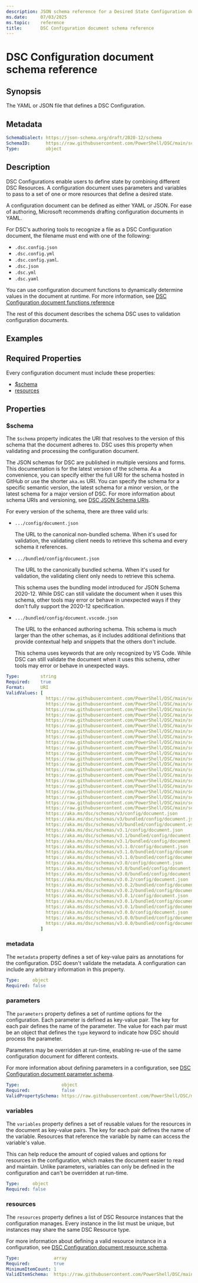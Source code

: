 ```yaml
---
description: JSON schema reference for a Desired State Configuration document.
ms.date:     07/03/2025
ms.topic:    reference
title:       DSC Configuration document schema reference
---
```


# DSC Configuration document schema reference

## Synopsis

The YAML or JSON file that defines a DSC Configuration.

## Metadata

```yaml
SchemaDialect: https://json-schema.org/draft/2020-12/schema
SchemaID:      https://raw.githubusercontent.com/PowerShell/DSC/main/schemas/v3.1.0/config/document.json
Type:          object
```

## Description

DSC Configurations enable users to define state by combining different DSC Resources. A
configuration document uses parameters and variables to pass to a set of one or more resources that
define a desired state.

A configuration document can be defined as either YAML or JSON. For ease of authoring, Microsoft
recommends drafting configuration documents in YAML.

For DSC's authoring tools to recognize a file as a DSC Configuration document, the filename must
end with one of the following:

- `.dsc.config.json`
- `.dsc.config.yml`
- `.dsc.config.yaml`.
- `.dsc.json`
- `.dsc.yml`
- `.dsc.yaml`

You can use configuration document functions to dynamically determine values in the document at
runtime. For more information, see [DSC Configuration document functions reference][01]

<!-- For more information, see [DSC Configurations overview][01]. -->

The rest of this document describes the schema DSC uses to validation configuration documents.

## Examples

<!-- To-Do -->

## Required Properties

Every configuration document must include these properties:

- [$schema](#schema)
- [resources](#resources)

## Properties

### $schema

The `$schema` property indicates the URI that resolves to the version of this schema that the
document adheres to. DSC uses this property when validating and processing the configuration
document.

The JSON schemas for DSC are published in multiple versions and forms. This documentation is for
the latest version of the schema. As a convenience, you can specify either the full URI for the
schema hosted in GitHub or use the shorter `aka.ms` URI. You can specify the schema for a specific
semantic version, the latest schema for a minor version, or the latest schema for a major version
of DSC. For more information about schema URIs and versioning, see
[DSC JSON Schema URIs](../schema-uris.md).

For every version of the schema, there are three valid urls:

- `.../config/document.json`

  The URL to the canonical non-bundled schema. When it's used for validation, the validating client
  needs to retrieve this schema and every schema it references.

- `.../bundled/config/document.json`

  The URL to the canonically bundled schema. When it's used for validation, the validating client
  only needs to retrieve this schema.

  This schema uses the bundling model introduced for JSON Schema 2020-12. While DSC can still
  validate the document when it uses this schema, other tools may error or behave in unexpected
  ways if they don't fully support the 2020-12 specification.

- `.../bundled/config/document.vscode.json`

  The URL to the enhanced authoring schema. This schema is much larger than the other schemas, as
  it includes additional definitions that provide contextual help and snippets that the others
  don't include.

  This schema uses keywords that are only recognized by VS Code. While DSC can still validate the
  document when it uses this schema, other tools may error or behave in unexpected ways.

```yaml
Type:        string
Required:    true
Format:      URI
ValidValues: [
               https://raw.githubusercontent.com/PowerShell/DSC/main/schemas/v3/config/document.json
               https://raw.githubusercontent.com/PowerShell/DSC/main/schemas/v3/bundled/config/document.json
               https://raw.githubusercontent.com/PowerShell/DSC/main/schemas/v3/bundled/config/document.vscode.json
               https://raw.githubusercontent.com/PowerShell/DSC/main/schemas/v3.1/config/document.json
               https://raw.githubusercontent.com/PowerShell/DSC/main/schemas/v3.1/bundled/config/document.json
               https://raw.githubusercontent.com/PowerShell/DSC/main/schemas/v3.1/bundled/config/document.vscode.json
               https://raw.githubusercontent.com/PowerShell/DSC/main/schemas/v3.1.0/config/document.json
               https://raw.githubusercontent.com/PowerShell/DSC/main/schemas/v3.1.0/bundled/config/document.json
               https://raw.githubusercontent.com/PowerShell/DSC/main/schemas/v3.1.0/bundled/config/document.vscode.json
               https://raw.githubusercontent.com/PowerShell/DSC/main/schemas/v3.0/config/document.json
               https://raw.githubusercontent.com/PowerShell/DSC/main/schemas/v3.0/bundled/config/document.json
               https://raw.githubusercontent.com/PowerShell/DSC/main/schemas/v3.0/bundled/config/document.vscode.json
               https://raw.githubusercontent.com/PowerShell/DSC/main/schemas/v3.0.2/config/document.json
               https://raw.githubusercontent.com/PowerShell/DSC/main/schemas/v3.0.2/bundled/config/document.json
               https://raw.githubusercontent.com/PowerShell/DSC/main/schemas/v3.0.2/bundled/config/document.vscode.json
               https://raw.githubusercontent.com/PowerShell/DSC/main/schemas/v3.0.1/config/document.json
               https://raw.githubusercontent.com/PowerShell/DSC/main/schemas/v3.0.1/bundled/config/document.json
               https://raw.githubusercontent.com/PowerShell/DSC/main/schemas/v3.0.1/bundled/config/document.vscode.json
               https://raw.githubusercontent.com/PowerShell/DSC/main/schemas/v3.0.0/config/document.json
               https://raw.githubusercontent.com/PowerShell/DSC/main/schemas/v3.0.0/bundled/config/document.json
               https://raw.githubusercontent.com/PowerShell/DSC/main/schemas/v3.0.0/bundled/config/document.vscode.json
               https://aka.ms/dsc/schemas/v3/config/document.json
               https://aka.ms/dsc/schemas/v3/bundled/config/document.json
               https://aka.ms/dsc/schemas/v3/bundled/config/document.vscode.json
               https://aka.ms/dsc/schemas/v3.1/config/document.json
               https://aka.ms/dsc/schemas/v3.1/bundled/config/document.json
               https://aka.ms/dsc/schemas/v3.1/bundled/config/document.vscode.json
               https://aka.ms/dsc/schemas/v3.1.0/config/document.json
               https://aka.ms/dsc/schemas/v3.1.0/bundled/config/document.json
               https://aka.ms/dsc/schemas/v3.1.0/bundled/config/document.vscode.json
               https://aka.ms/dsc/schemas/v3.0/config/document.json
               https://aka.ms/dsc/schemas/v3.0/bundled/config/document.json
               https://aka.ms/dsc/schemas/v3.0/bundled/config/document.vscode.json
               https://aka.ms/dsc/schemas/v3.0.2/config/document.json
               https://aka.ms/dsc/schemas/v3.0.2/bundled/config/document.json
               https://aka.ms/dsc/schemas/v3.0.2/bundled/config/document.vscode.json
               https://aka.ms/dsc/schemas/v3.0.1/config/document.json
               https://aka.ms/dsc/schemas/v3.0.1/bundled/config/document.json
               https://aka.ms/dsc/schemas/v3.0.1/bundled/config/document.vscode.json
               https://aka.ms/dsc/schemas/v3.0.0/config/document.json
               https://aka.ms/dsc/schemas/v3.0.0/bundled/config/document.json
               https://aka.ms/dsc/schemas/v3.0.0/bundled/config/document.vscode.json
             ]
```

### metadata

The `metadata` property defines a set of key-value pairs as annotations for the configuration. DSC
doesn't validate the metadata. A configuration can include any arbitrary information in this
property.

```yaml
Type:     object
Required: false
```

### parameters

The `parameters` property defines a set of runtime options for the configuration. Each parameter is
defined as key-value pair. The key for each pair defines the name of the parameter. The value for
each pair must be an object that defines the `type` keyword to indicate how DSC should process the
parameter.

Parameters may be overridden at run-time, enabling re-use of the same configuration document for
different contexts.

For more information about defining parameters in a configuration, see
[DSC Configuration document parameter schema][02].

<!-- For more information about using parameters in a configuration, see
[DSC Configuration parameters][03] -->

```yaml
Type:                object
Required:            false
ValidPropertySchema: https://raw.githubusercontent.com/PowerShell/DSC/main/schemas/v3.0.0/config/document.parameter.json
```

### variables

The `variables` property defines a set of reusable values for the resources in the document as
key-value pairs. The key for each pair defines the name of the variable. Resources that reference
the variable by name can access the variable's value.

This can help reduce the amount of copied values and options for resources in the configuration,
which makes the document easier to read and maintain. Unlike parameters, variables can only be
defined in the configuration and can't be overridden at run-time.

<!-- For more information about using variables in a configuration, see
[DSC Configuration variables][04]. -->

```yaml
Type:     object
Required: false
```

### resources

The `resources` property defines a list of DSC Resource instances that the configuration manages.
Every instance in the list must be unique, but instances may share the same DSC Resource type.

For more information about defining a valid resource instance in a configuration, see
[DSC Configuration document resource schema][05].

<!-- For more information about how DSC uses resources in a configuration, see
[DSC Configuration resources][06] and [DSC Configuration resource groups][07]. -->

```yaml
Type:             array
Required:         true
MinimumItemCount: 1
ValidItemSchema:  https://raw.githubusercontent.com/PowerShell/DSC/main/schemas/v3.0.0/config/document.resource.json
```

<!-- Link reference definitions -->
[01]: functions/resourceId.md
<!-- [01]: ../../../configurations/overview.md -->
[02]: parameter.md
<!-- [03]: ../../../configurations/parameters.md -->
<!-- [04]: ../../../configurations/variables.md -->
[05]: resource.md
<!-- [06]: ../../../configurations/resources.md -->
<!-- [07]: ../../../configurations/resource-groups.md -->
